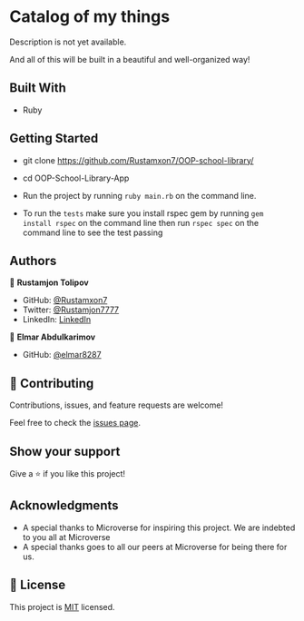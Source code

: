 # Catalog of my things

<!-- "Catalog of my things" should be a simple console app that allows users to manage collections of the things they own. It should be based on the following UML class diagram. -->

Description is not yet available.

And all of this will be built in a beautiful and well-organized way!

## Built With

- Ruby

## Getting Started

- git clone https://github.com/Rustamxon7/OOP-school-library/
- cd OOP-School-Library-App

- Run the project by running `ruby main.rb` on the command line.

- To run the `tests` make sure you install rspec gem by running `gem install rspec` on the command line then run `rspec spec` on the command line to see the test passing

## Authors

👤 **Rustamjon Tolipov**

- GitHub: [@Rustamxon7](https://github.com/Rustamxon7)
- Twitter: [@Rustamjon7777](https://twitter.com/Rustamjon7777)
- LinkedIn: [LinkedIn](https://www.linkedin.com/in/rustamjon-tolipov/)

👤 **Elmar Abdulkarimov**

- GitHub: [@elmar8287](https://github.com/elmar8287)

## 🤝 Contributing

Contributions, issues, and feature requests are welcome!

Feel free to check the [issues page](?).

## Show your support

Give a ⭐️ if you like this project!

## Acknowledgments

- A special thanks to Microverse for inspiring this project. We are indebted to you all at Microverse
- A special thanks goes to all our peers at Microverse for being there for us.

## 📝 License

This project is [MIT](./LICENSE) licensed.
